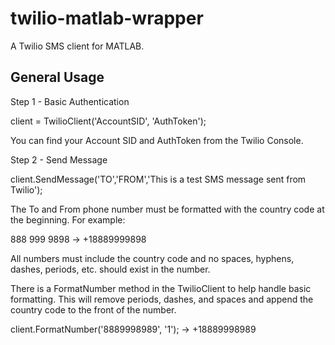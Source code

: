 # twilio-matlab-wrapper
A Twilio SMS client for MATLAB.

## General Usage
Step 1 - Basic Authentication

client = TwilioClient('AccountSID', 'AuthToken');

You can find your Account SID and AuthToken from the Twilio Console.

Step 2 - Send Message

client.SendMessage('TO','FROM','This is a test SMS message sent from Twilio');

The To and From phone number must be formatted with the country code at the beginning. For example:

888 999 9898 -> +18889999898

All numbers must include the country code and no spaces, hyphens, dashes, periods, etc. should exist in the number.

There is a FormatNumber method in the TwilioClient to help handle basic formatting. This will remove periods, dashes, and spaces and append the country code to the front of the number.

client.FormatNumber('8889998989', '1'); -> +18889998989
